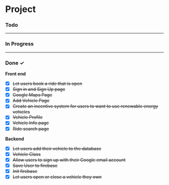 # Project

### Todo


<hr>

### In Progress


<hr>

### Done ✓

**Front end**
- [x] ~~Let users book a ride that is open~~
- [x] ~~Sign in and Sign Up page~~
- [x] ~~Google Maps Page~~
- [x] ~~Add Vehicle Page~~
- [x] ~~Create an incentive system for users to want to use renewable energy vehicles~~
- [x] ~~Vehicle Profile~~
- [x] ~~Vehicle Info page~~
- [x] ~~Ride search page~~

**Backend**
- [x] ~~Let users add their vehicle to the database~~
- [x] ~~Vehicle Class~~
- [x] ~~Allow users to sign up with their Google email account~~
- [x] ~~Save User to firebase~~
- [x] ~~Init firebase~~
- [x] ~~Let users open or close a vehicle they own~~